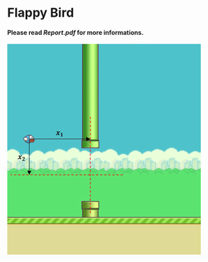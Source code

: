 # Flappy Bird 

#### Please read *Report.pdf* for more informations. 

![Alt text](src/img/image.png?raw=true "Title")
